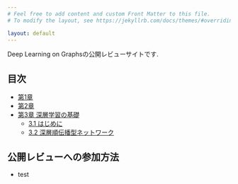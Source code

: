 ```yaml
---
# Feel free to add content and custom Front Matter to this file.
# To modify the layout, see https://jekyllrb.com/docs/themes/#overriding-theme-defaults

layout: default
---
```


Deep Learning on Graphsの公開レビューサイトです.

## 目次
- [第1章](./chapters/chap1/chap1.md)
- [第2章](./chapters/chap2/chap2.md)
- [第3章 深層学習の基礎](./chapters/chap3/chap3.md)
    - [3.1 はじめに](./chapters/chap3/chap3_1.md)
    - [3.2 深層順伝播型ネットワーク](./chapters/chap3/chap3_2.md)


## 公開レビューへの参加方法
- test
